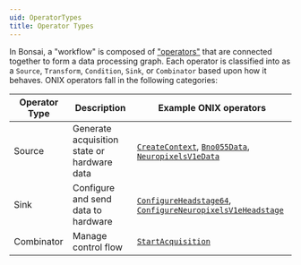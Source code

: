 ```yaml
---
uid: OperatorTypes
title: Operator Types
---
```


In Bonsai, a "workflow" is composed of ["operators"](https://bonsai-rx.org/docs/articles/operators.html) that are connected together to form a data processing graph. Each operator is classified into as a `Source`, `Transform`, `Condition`, `Sink`, or `Combinator` based upon how it behaves. ONIX operators fall in the following categories:

| Operator Type | Description | Example ONIX operators |
| --------- | ----------- | ------------------ |
| Source    | Generate acquisition state or hardware data | [`CreateContext`](xref:OpenEphys.Onix1.CreateContext), [`Bno055Data`](xref:OpenEphys.Onix1.Bno055Data), [`NeuropixelsV1eData`](xref:OpenEphys.Onix1.NeuropixelsV1eData) |
| Sink      | Configure and send data to hardware | [`ConfigureHeadstage64`](xref:OpenEphys.Onix1.ConfigureHeadstage64), [`ConfigureNeuropixelsV1eHeadstage`](xref:OpenEphys.Onix1.ConfigureNeuropixelsV1eHeadstage) |
| Combinator | Manage control flow | [`StartAcquisition`](xref:OpenEphys.Onix1.StartAcquisition) |
